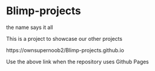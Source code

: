 # Blimp-projects
the name says it all

This is a project to showcase our other projects

https://ownsupernoob2/Blimp-projects.github.io

Use the above link when the repository uses Github Pages
